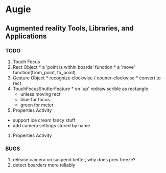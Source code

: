 Augie
=====

Augmented reality Tools, Libraries, and Applications
----------------------------------------------------

### TODO
1. Touch Focus
  1. Rect Object
    * a 'point is within boards' function
    * a 'move' function(from_point, to_point)
  1. Gesture Object
    * recognize clockwise / couner-clockwise
    * convert to rect
  1. TouchFocusShutterFeature
    * on 'up' redraw scrible as rectangle
      * unless moving rect
      * blue for focus
      * green for meter
1. Properties Activity
  * support ice cream fancy stuff
  * add camera settings stored by name
1. Properties Activity

### BUGS

1. release camera on suspend better, why does prev freeze?
1. detect boarders more reliably


